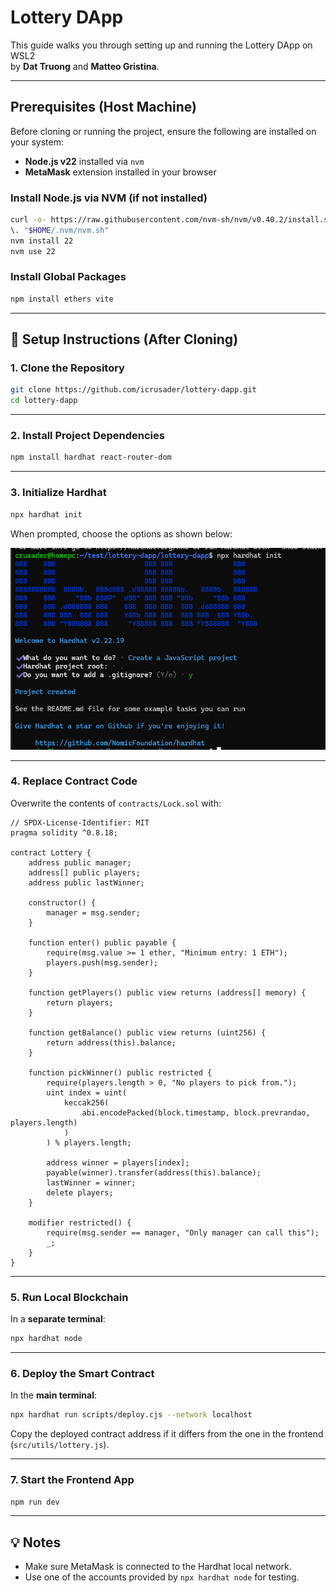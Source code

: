 # Lottery DApp

This guide walks you through setting up and running the Lottery DApp on WSL2  
by **Dat Truong** and **Matteo Gristina**.

---

## Prerequisites (Host Machine)

Before cloning or running the project, ensure the following are installed on your system:

- **Node.js v22** installed via `nvm`
- **MetaMask** extension installed in your browser

### Install Node.js via NVM (if not installed)

```bash
curl -o- https://raw.githubusercontent.com/nvm-sh/nvm/v0.40.2/install.sh | bash
\. "$HOME/.nvm/nvm.sh"
nvm install 22
nvm use 22
```

### Install Global Packages

```bash
npm install ethers vite
```

---

## 🚀 Setup Instructions (After Cloning)

### 1. Clone the Repository

```bash
git clone https://github.com/icrusader/lottery-dapp.git
cd lottery-dapp
```

---

### 2. Install Project Dependencies

```bash
npm install hardhat react-router-dom
```

---

### 3. Initialize Hardhat

```bash
npx hardhat init
```

When prompted, choose the options as shown below:

![Hardhat Init Prompt](./assets/image.png)

---

### 4. Replace Contract Code

Overwrite the contents of `contracts/Lock.sol` with:

```solidity
// SPDX-License-Identifier: MIT
pragma solidity ^0.8.18;

contract Lottery {
    address public manager;
    address[] public players;
    address public lastWinner;

    constructor() {
        manager = msg.sender;
    }

    function enter() public payable {
        require(msg.value >= 1 ether, "Minimum entry: 1 ETH");
        players.push(msg.sender);
    }

    function getPlayers() public view returns (address[] memory) {
        return players;
    }

    function getBalance() public view returns (uint256) {
        return address(this).balance;
    }

    function pickWinner() public restricted {
        require(players.length > 0, "No players to pick from.");
        uint index = uint(
            keccak256(
                abi.encodePacked(block.timestamp, block.prevrandao, players.length)
            )
        ) % players.length;

        address winner = players[index];
        payable(winner).transfer(address(this).balance);
        lastWinner = winner;
        delete players;
    }

    modifier restricted() {
        require(msg.sender == manager, "Only manager can call this");
        _;
    }
}
```

---

### 5. Run Local Blockchain

In a **separate terminal**:

```bash
npx hardhat node
```

---

### 6. Deploy the Smart Contract

In the **main terminal**:

```bash
npx hardhat run scripts/deploy.cjs --network localhost
```

Copy the deployed contract address if it differs from the one in the frontend  
(`src/utils/lottery.js`).

---

### 7. Start the Frontend App

```bash
npm run dev
```

---

## 💡 Notes

- Make sure MetaMask is connected to the Hardhat local network.
- Use one of the accounts provided by `npx hardhat node` for testing.

